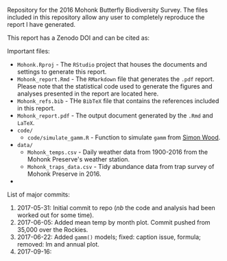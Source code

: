 Repository for the 2016 Mohonk Butterfly Biodiversity Survey. The files included in this repository allow any user to completely reproduce the report I have generated.

This report has a Zenodo DOI and can be cited as:

Important files:
* `Mohonk.Rproj` - The `RStudio` project that houses the documents and settings to generate this report.
* `Mohonk_report.Rmd` - The `RMarkdown` file that generates the `.pdf` report. Please note that the statistical code used to generate the figures and analyses presented in the report are located here.
* `Mohonk_refs.bib` - THe `BibTeX` file that contains the references included in this report. 
* `Mohonk_report.pdf` - The output document generated by the `.Rmd`  and `LaTeX`.
* `code/`
  * `code/simulate_gamm.R` - Function to simulate `gamm` from [Simon Wood](https://gist.github.com/gavinsimpson/d23ae67e653d5bfff652).
* `data/`
  * `Mohonk_temps.csv` - Daily weather data from 1900-2016 from the Mohonk Preserve's weather station.
  * `Mohonk_traps_data.csv` - Tidy abundance data from trap survey of Mohonk Preserve in 2016.
*



List of major commits:

1. 2017-05-31: Initial commit to repo (*nb* the code and analysis had been worked out for some time).
1. 2017-06-05: Added mean temp by month plot. Commit pushed from 35,000 over the Rockies.
1. 2017-06-22: Added `gamm()` models; fixed: caption issue, formula; removed: lm and annual plot.
1. 2017-09-16:

